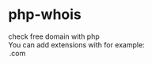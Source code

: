 # php-whois
check free domain with php
<br>You can add extensions with for example:<option value=".com">.com</option>
